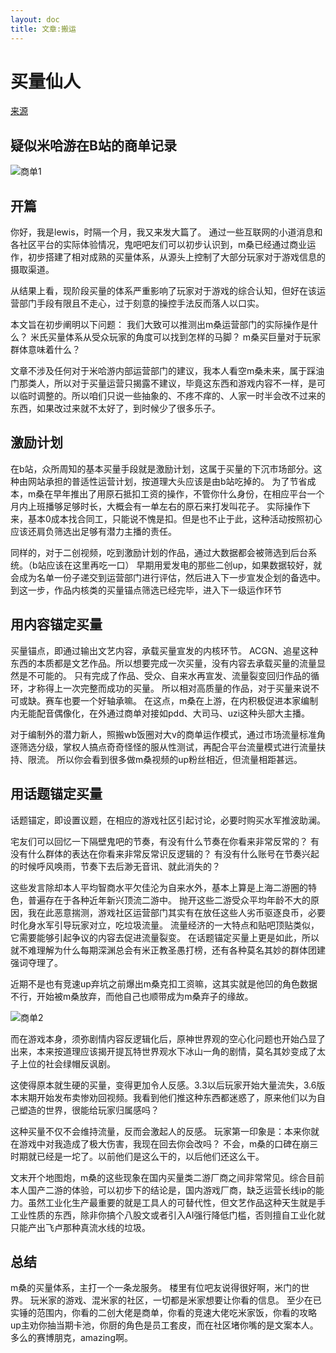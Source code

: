 ```yaml
---
layout: doc
title: 文章:搬运
---
```

# 买量仙人
[来源](https://tieba.baidu.com/p/8528334399)
## 疑似米哈游在B站的商单记录

![商单1](../米哈游以及员工/米哈游平台商单买量/商单1.jpg)

## 开篇
你好，我是lewis，时隔一个月，我又来发大篇了。
通过一些互联网的小道消息和各社区平台的实际体验情况，鬼吧吧友们可以初步认识到，m桑已经通过商业运作，初步搭建了相对成熟的买量体系，从源头上控制了大部分玩家对于游戏信息的摄取渠道。

从结果上看，现阶段买量的体系严重影响了玩家对于游戏的综合认知，但好在该运营部门手段有限且不走心，过于刻意的操控手法反而落人以口实。

本文旨在初步阐明以下问题：
我们大致可以推测出m桑运营部门的实际操作是什么？
米氏买量体系从受众玩家的角度可以找到怎样的马脚？
m桑买巨量对于玩家群体意味着什么？

文章不涉及任何对于米哈游内部运营部门的建议，我本人看空m桑未来，属于踩油门那类人，所以对于买量运营只揭露不建议，毕竟这东西和游戏内容不一样，是可以临时调整的。所以咱们只说一些抽象的、不疼不痒的、人家一时半会改不过来的东西，如果改过来就不太好了，到时候少了很多乐子。

## 激励计划

在b站，众所周知的基本买量手段就是激励计划，这属于买量的下沉市场部分。这种由网站承担的普适性运营计划，按道理大头应该是由b站吃掉的。
为了节省成本，m桑在早年推出了用原石抵扣工资的操作，不管你什么身份，在相应平台一个月内上班播够足够时长，大概会有一单左右的原石来打发叫花子。
实际操作下来，基本0成本找合同工，只能说不愧是扣。但是也不止于此，这种活动按照初心应该还肩负筛选出足够有潜力主播的责任。

同样的，对于二创视频，吃到激励计划的作品，通过大数据都会被筛选到后台系统。（b站应该在这里再吃一口）
早期用爱发电的那些二创up，如果数据较好，就会成为名单一份子递交到运营部门进行评估，然后进入下一步宣发企划的备选中。
到这一步，作品内核类的买量锚点筛选已经完毕，进入下一级运作环节

## 用内容锚定买量

买量锚点，即通过输出文艺内容，承载买量宣发的内核环节。
ACGN、追星这种东西的本质都是文艺作品。所以想要完成一次买量，没有内容去承载买量的流量显然是不可能的。
只有完成了作品、受众、自来水再宣发、流量裂变回归作品的循环，才称得上一次完整而成功的买量。
所以相对高质量的作品，对于买量来说不可或缺。赛车也要一个好轴承嘛。
在这点，m桑在上游，在内积极促进本家编制内无能配音偶像化，在外通过商单对接如pdd、大司马、uzi这种头部大主播。

对于编制外的潜力新人，照搬wb饭圈对大v的商单运作模式，通过市场流量标准角逐筛选分级，掌权人搞点奇奇怪怪的服从性测试，再配合平台流量模式进行流量扶持、限流。
所以你会看到很多做m桑视频的up粉丝相近，但流量相距甚远。

## 用话题锚定买量

话题锚定，即设置议题，在相应的游戏社区引起讨论，必要时购买水军推波助澜。

宅友们可以回忆一下隔壁鬼吧的节奏，有没有什么节奏在你看来非常反常的？
有没有什么群体的表达在你看来非常反常识反逻辑的？
有没有什么账号在节奏兴起的时候呼风唤雨，节奏下去后渺无音讯、就此消失的？

这些发言除却本人平均智商水平欠佳沦为自来水外，基本上算是上海二游圈的特色，普遍存在于各种近年新兴顶流二游中。
抛开这些二游受众平均年龄不大的原因，我在此恶意揣测，游戏社区运营部门其实有在放任这些人劣币驱逐良币，必要时化身水军引导玩家对立，吃垃圾流量。
流量经济的一大特点和贴吧顶贴类似，它需要能够引起争议的内容去促进流量裂变。
在话题锚定买量上更是如此，所以就不难理解为什么每期深渊总会有米正教圣愚打榜，还有各种莫名其妙的群体团建强词夺理了。

近期不是也有竞速up弃坑之前爆出m桑克扣工资嘛，这其实就是他凹的角色数据不行，开始被m桑放弃，而他自己也顺带成为m桑弃子的缘故。

![商单2](../米哈游以及员工/米哈游平台商单买量/商单2.jpg)

而在游戏本身，须弥剧情内容反逻辑化后，原神世界观的空心化问题也开始凸显了出来，本来按道理应该揭开提瓦特世界观水下冰山一角的剧情，莫名其妙变成了太子上位的社会绿帽反讽剧。

这使得原本就生硬的买量，变得更加令人反感。3.3以后玩家开始大量流失，3.6版本末期开始发布卖惨劝回视频。我看到他们推这种东西都迷惑了，原来他们以为自己塑造的世界，很能给玩家归属感吗？

这种买量不仅不会维持流量，反而会激起人的反感。
玩家第一印象是：本来你就在游戏中对我造成了极大伤害，我现在回去你会改吗？
不会，m桑的口碑在崩三时期就已经是一坨了。以前他们是这么干的，以后他们还这么干。

文末开个地图炮，m桑的这些现象在国内买量类二游厂商之间非常常见。综合目前本人国产二游的体验，可以初步下的结论是，国内游戏厂商，缺乏运营长线ip的能力。虽然工业化生产最重要的就是工具人的可替代性，但文艺作品这种天生就是手工业性质的东西，除非你搞个八股文或者引入AI强行降低门槛，否则擅自工业化就只能产出飞卢那种真流水线的垃圾。


## 总结

m桑的买量体系，主打一个一条龙服务。
楼里有位吧友说得很好啊，米门的世界。
玩米家的游戏、混米家的社区，一切都是米家想要让你看的信息。
至少在已实锤的范围内，你看的二创大佬是商单，你看的竞速大佬吃米家饭，你看的攻略up主劝你抽当期卡池，你厨的角色是员工套皮，而在社区堵你嘴的是文案本人。
多么的赛博朋克，amazing啊。
